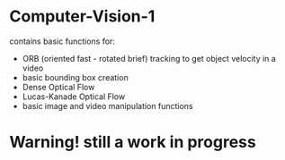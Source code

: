 # Computer-Vision-1
 contains basic functions for: 
 - ORB (oriented fast - rotated brief) tracking to get object velocity in a video
 - basic bounding box creation
 - Dense Optical Flow
 - Lucas-Kanade Optical Flow
 - basic image and video manipulation functions


# Warning! still a work in progress
